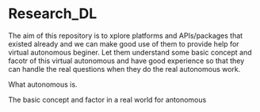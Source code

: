 # Research_DL
 The aim of this repository is to xplore platforms and APIs/packages that existed already and we can make good use of them to provide help for virtual autonomous beginer. Let them understand some basic concept and facotr of this virtual autonomous and have good experience so that they can handle the real questions when they do the real autonomous work.

What autonomous is.

The basic concept and factor in a real world for antonomous

